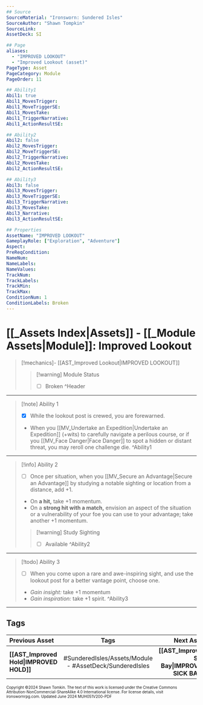```yaml
---
## Source
SourceMaterial: "Ironsworn: Sundered Isles"
SourceAuthor: "Shawn Tompkin"
SourceLink: 
AssetDeck: SI

## Page
aliases:
  - "IMPROVED LOOKOUT"
  - "Improved Lookout (asset)"
PageType: Asset
PageCategory: Module
PageOrder: 11

## Ability1
Abil1: true
Abil1_MovesTrigger: 
Abil1_MoveTriggerSE: 
Abil1_MovesTake: 
Abil1_TriggerNarrative: 
Abil1_ActionResultSE: 

## Ability2
Abil2: false
Abil2_MovesTrigger: 
Abil2_MoveTriggerSE: 
Abil2_TriggerNarrative: 
Abil2_MovesTake: 
Abil2_ActionResultSE: 

## Ability3
Abil3: false
Abil3_MovesTrigger: 
Abil3_MoveTriggerSE: 
Abil3_TriggerNarrative: 
Abil3_MovesTake: 
Abil3_Narrative: 
Abil3_ActionResultSE: 

## Properties
AssetName: "IMPROVED LOOKOUT"
GameplayRole: ["Exploration", "Adventure"]
Aspect: 
PreReqCondition: 
NameNum: 
NameLabels: 
NameValues: 
TrackNum: 
TrackLabels: 
TrackMin: 
TrackMax: 
ConditionNum: 1
ConditionLabels: Broken
---
```

# [[_Assets Index|Assets]] - [[_Module Assets|Module]]: Improved Lookout

> [!mechanics]- [[AST_Improved Lookout|IMPROVED LOOKOUT]]
> > [!warning] Module Status
> > - [ ] Broken ^Header
 ___
> [!note] Ability 1
> - [x] While the lookout post is crewed, you are forewarned.
> - When you [[MV_Undertake an Expedition|Undertake an Expedition]] (+wits) to carefully navigate a perilous course, or if you [[MV_Face Danger|Face Danger]] to spot a hidden or distant threat, you may reroll one challenge die. ^Ability1
___
> [!info] Ability 2
> - [ ] Once per situation, when you [[MV_Secure an Advantage|Secure an Advantage]] by studying a notable sighting or location from a distance, add +1.
> - On **a hit,** take +1 momentum.
> - On a **strong hit with a match,** envision an aspect of the situation or a vulnerability of your foe you can use to your advantage; take another +1 momentum.
> > [!warning] Study Sighting
> > - [ ] Available ^Ability2
___
> [!todo] Ability 3
> - [ ] When you come upon a rare and awe-inspiring sight, and use the lookout post for a better vantage point, choose one.
> - _Gain insight:_ take +1 momentum
> - _Gain inspiration:_ take +1 spirit. ^Ability3
___
## Tags

| Previous Asset | Tags | Next Asset |
| :--- | :---: | ---: |
| **[[AST_Improved Hold\|IMPROVED HOLD]]** | #SunderedIsles/Assets/Module - #AssetDeck/SunderedIsles | **[[AST_Improved Sick Bay\|IMPROVED SICK BAY]]** |

<font size=-2>Copyright ©2024 Shawn Tomkin. The text of this work is licensed under the Creative Commons Attribution-NonCommercial-ShareAlike 4.0 International license. For license details, visit ironswornrpg.com. Updated June 2024 MUH051V200-PDF</font>